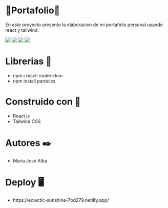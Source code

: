 <h1>📁Portafolio📁</h1>

En este proyecto presento la elaboracion de mi portafolio personal usando react y tailwind.

<img src="src/img/readmeHome.png">
<img src="src/img/readmeCatalog.png">
<img src="src/img/readmeDetail.png">
<img src="src/img/readmeForm.png">

<h1>Librerias 📕</h1>

<ul>
    <li>npm i react-router-dom</li>
    <li>npm install particles</li>
</ul>

<h1>Construido con 🔧</h1>

<ul>
    <li>React js</li>
    <li>Tailwind CSS</li>
</ul>

<h1>Autores ✒️</h1>

<ul>
    <li>María José Alba</li>
</ul>

<h1>Deploy 🖥️</h1>

<ul>
    <li>https://eclectic-sunshine-7bd279.netlify.app/</li>
</ul>
